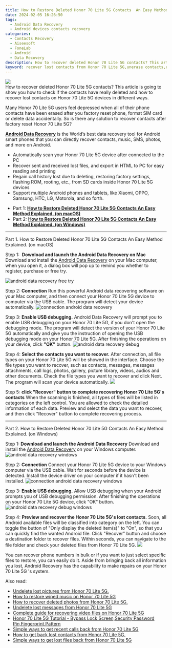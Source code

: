 ```yaml
---
title: How to Restore Deleted Honor 70 Lite 5G Contacts  An Easy Method Explained.
date: 2024-02-05 16:26:50
tags: 
  - Android Data Recovery
  - Android devices contacts recovery
categories: 
  - Contacts Recovery
  - Aiseesoft
  - FoneLab
  - Android
  - Data Recovery
description: How to recover deleted Honor 70 Lite 5G contacts? This article is going to show you how to check if the contacts have really deleted and how to recover lost contacts on Honor 70 Lite 5G devices in different ways.
keyword: recover lost contacts from Honor 70 Lite 5G,unerase contacts,undelete contacts from Honor 70 Lite 5G,android contacts retrieval,restore deleted phone number on Honor 70 Lite 5G,regain missing contacts,Honor 70 Lite 5G contacts recovery software,how to get the contacts back on Honor 70 Lite 5G,how to retrieve contacts from Honor 70 Lite 5G,deletes contacts of Honor 70 Lite 5G,Honor 70 Lite 5G deleted contacts,does the Honor 70 Lite 5G have a backup for deleted contacts
---
```


<img src="https://img0mobiles.techidaily.com/images/best-assets/devices/honor/honor-70-lite-5g/3.jpg" class="atpl-imgstyle"  />

<div class="atpl-content atpl-for-fonelab-android recover-contacts">

<div class="atpl-post-description-part-1">
How to recover deleted Honor 70 Lite 5G contacts? This article is going to show you how to check if the contacts have really deleted and how to recover lost contacts on Honor 70 Lite 5G devices in different ways.
</div>




<div class="atpl-post-description-part-2">
<div class="tpl-content-sub-paragraph-normal">
  <p>
    Many Honor 70 Lite 5G users feel depressed when all of their phone contacts have been erased after you factory reset phone, format SIM card or delete data accidentally. So is there any solution to recover contacts after factory reset Honor 70 Lite 5G?
  </p>
</div>
</div>

<div class="atpl-post-description-part-3">
<div class="tpl-content-sub-paragraph-content">
  <p>
    <a href="https://tools.techidaily.com/aiseesoft-android-data-recovery/" target="_blank" rel="noopener"><strong>Android Data Recovery</strong></a> is the World’s best data recovery tool for Android smart phones that you can directly recover contacts, music, SMS, photos, and more on Android.
  </p>
</div>
<div class="tpl-content-sub-paragraph-content">
  <ul class="tpl-content-sub-paragraph-ul-style">
    <li>Automatically scan your Honor 70 Lite 5G device after connected to the PC</li>
    <li>Recover sent and received lost files, and export in HTML to PC for easy reading and printing</li>
    <li>Regain call history lost due to deleting, restoring factory settings, flashing ROM, rooting, etc., from SD cards inside Honor 70 Lite 5G devices</li>
    <li>Support multiple Android phones and tablets, like Xiaomi, OPPO, Samsung, HTC, LG, Motorola, and so forth.</li>
  </ul>
</div>
</div>


<ul>
  <li>Part 1: <strong><a href="#p1"> How to Restore Deleted Honor 70 Lite 5G Contacts  An Easy Method Explained.  (on macOS)</a></strong></li>
  <li>Part 2: <strong><a href="#p2"> How to Restore Deleted Honor 70 Lite 5G Contacts  An Easy Method Explained.  (on Windows)</a></strong></li>
</ul>




<!-- Part 1 -->
<a id="p1" name="p1" ></a><hr>

<div>
  <span class="atpl-step-part-style">Part 1. How to Restore Deleted Honor 70 Lite 5G Contacts  An Easy Method Explained. (on macOS)</span>
</div>  

<span class="atpl-stepstyle-a"><span>Step 1: </span></span> <strong>Download and launch the Android Data Recovery on Mac</strong>
Download and install the <a href="https://tools.techidaily.com/aiseesoft-android-data-recovery/" target="_blank" rel="noopener">Android Data Recovery</a> on your Mac computer, when you open it, a dialog box will pop up to remind you whether to register, purchase or free try.

<img src="https://tools.techidaily.com/images/apps/aiseesoft/android-data-recovery/mac-free-try.png" class="atpl-imgstyle" alt="android data recovery free try" />

<span class="atpl-stepstyle-a"><span>Step 2: </span></span> <strong>Connection</strong>
Run this powerful Android data recovering software on your Mac computer, and then connect your Honor 70 Lite 5G device to computer via the USB cable. The program will detect your device automatically.
<img src="https://tools.techidaily.com/images/apps/aiseesoft/android-data-recovery/mac-connection-interface.jpg" class="atpl-imgstyle" alt="connection android data recovery" />

<span class="atpl-stepstyle-a"><span>Step 3: </span></span> <strong>Enable USB debugging.</strong>
Android Data Recovery will prompt you to enable USB debugging on your Honor 70 Lite 5G, if you don't open the debugging mode. The program will detect the version of your Honor 70 Lite 5G automatically and give you the instruction of opening the USB debugging mode on your Honor 70 Lite 5G. After finishing the operations on your device, click <strong>"OK"</strong> button.
<img src="https://tools.techidaily.com/images/apps/aiseesoft/android-data-recovery/mac-android-usb-debug.jpg"  class="atpl-imgstyle" alt="android data recovery debug" />

<span class="atpl-stepstyle-a"><span>Step 4: </span></span> <strong>Select the contacts you want to recover.</strong>
After connection, all file types on your Honor 70 Lite 5G will be showed in the interface. Choose the file types you want to recover, such as contacts, messages, messages attachments, call logs, photos, gallery, picture library, videos, audios and other documents. Check the file types you want to recover and click Next. The program will scan your device automatically.
<img src="https://tools.techidaily.com/images/apps/aiseesoft/android-data-recovery/mac-choose-type-contacts.jpg" class="atpl-imgstyle"  />

<span class="atpl-stepstyle-a"><span>Step 5: </span></span> <strong>click "Recover" button to  complete recovering Honor 70 Lite 5G's contacts</strong>
When the scanning is finished, all types of files will be listed in categories on the left control. You are allowed to check the detailed information of each data. Preview and select the data you want to recover, and then click "Recover" button to complete recovering process.


<a id="p2" name="p2"></a><hr>

<!-- Part 2 -->
<div>
  <span class="atpl-step-part-style">Part 2. How to Restore Deleted Honor 70 Lite 5G Contacts  An Easy Method Explained. (on Windows)</span>
</div>

<span class="atpl-stepstyle-a"><span>Step 1: </span></span> <strong>Download and launch the Android Data Recovery</strong>
Download and install the <a href="https://tools.techidaily.com/aiseesoft-android-data-recovery/" target="_blank" rel="noopener">Android Data Recovery</a> on your Windows computer.
<img src="https://tools.techidaily.com/images/apps/aiseesoft/android-data-recovery/win-start-interface.png"  class="atpl-imgstyle" alt="android data recovery windows" />

<span class="atpl-stepstyle-a"><span>Step 2: </span></span> <strong>Connection</strong>
Connect your Honor 70 Lite 5G device to your Windows computer via the USB cable. Wait for seconds before the device is detected. Install the device driver on your computer if it hasn't been installed.
<img src="https://tools.techidaily.com/images/apps/aiseesoft/android-data-recovery/win-connection-interface.png" class="atpl-imgstyle" alt="connection android data recovery windows" />

<span class="atpl-stepstyle-a"><span>Step 3: </span></span> <strong>Enable USB debugging.</strong>
Allow USB debugging when your Android prompts you of USB debugging permission. After finishing the operations on your Honor 70 Lite 5G device, click "OK" button.
<img src="https://tools.techidaily.com/images/apps/aiseesoft/android-data-recovery/win-android-usb-debug.png" class="atpl-imgstyle" alt="android data recovery debug windows" />

<span class="atpl-stepstyle-a"><span>Step 4: </span></span> <strong>Preview and recover the Honor 70 Lite 5G's lost contacts.</strong>
Soon, all Android available files will be classified into category on the left. You can toggle the button of "Only display the deleted item(s)" to "On", so that you can quickly find the wanted Android file. Click "Recover" button and choose a destination folder to recover files. Within seconds, you can navigate to the file folder and check your deleted files from Honor 70 Lite 5G.
<img src="https://tools.techidaily.com/images/apps/aiseesoft/android-data-recovery/win-recover-contacts.jpg" class="atpl-imgstyle"  />

<div class="atpl-post-description-part-4">
<div class="tpl-content-sub-paragraph-normal">
    <p>
        You can recover phone numbers in bulk or if you want to just select specific files to restore, you can easily do it. Aside from bringing back all information you lost, Android Recovery has the capability to make repairs on your Honor 70 Lite 5G 's system.
    </p>
</div>
</div>

<ins class="adsbygoogle"
     style="display:block"
     data-ad-client="ca-pub-7571918770474297"
     data-ad-slot="8358498916"
     data-ad-format="auto"
     data-full-width-responsive="true"></ins>

<span class="atpl-alsoreadstyle">Also read:</span>
<div><ul>
<li><a href="/undelete-lost-pictures-from-honor-70-lite-5g-by-fonelab-android-recover-pictures/" target="_blank" rel="noopener"><u>Undelete lost pictures from Honor 70 Lite 5G.</u></a></li>
<li><a href="/how-to-restore-wiped-music-on-honor-70-lite-5g-by-fonelab-android-recover-music/" target="_blank" rel="noopener"><u>How to restore wiped music on Honor 70 Lite 5G</u></a></li>
<li><a href="/how-to-recover-deleted-photos-from-honor-70-lite-5g-by-fonelab-android-recover-photos/" target="_blank" rel="noopener"><u>How to recover deleted photos from Honor 70 Lite 5G.</u></a></li>
<li><a href="/undelete-lost-messages-from-honor-70-lite-5g-by-fonelab-android-recover-messages/" target="_blank" rel="noopener"><u>Undelete lost messages from Honor 70 Lite 5G</u></a></li>
<li><a href="/complete-guide-for-recovering-video-files-on-honor-70-lite-5g-by-fonelab-android-recover-video/" target="_blank" rel="noopener"><u>Complete guide for recovering video files on Honor 70 Lite 5G</u></a></li>
<li><a href="/honor-70-lite-5g-tutorial-bypass-lock-screen-security-password-pin-fingerprint-pattern-by-drfone-android-unlock-android-unlock/" target="_blank" rel="noopener"><u>Honor 70 Lite 5G Tutorial - Bypass Lock Screen,Security Password Pin,Fingerprint,Pattern</u></a></li>
<li><a href="/simple-ways-to-get-recent-calls-back-from-honor-70-lite-5g-by-fonelab-android-recover-call-logs/" target="_blank" rel="noopener"><u>Simple ways to get recent calls back from Honor 70 Lite 5G</u></a></li>
<li><a href="/how-to-get-back-lost-contacts-from-honor-70-lite-5g-by-fonelab-android-recover-contacts/" target="_blank" rel="noopener"><u>How to get back lost contacts from Honor 70 Lite 5G.</u></a></li>
<li><a href="/simple-ways-to-get-lost-files-back-from-honor-70-lite-5g-by-fonelab-android-recover-data/" target="_blank" rel="noopener"><u>Simple ways to get lost files back from Honor 70 Lite 5G</u></a></li>
</ul></div>

</div>
